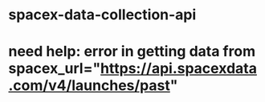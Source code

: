 # spacex-data-collection-api

# need help: error in getting data from spacex_url="https://api.spacexdata.com/v4/launches/past"
